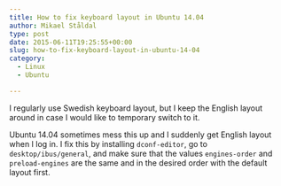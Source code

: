 ```yaml
---
title: How to fix keyboard layout in Ubuntu 14.04
author: Mikael Ståldal
type: post
date: 2015-06-11T19:25:55+00:00
slug: how-to-fix-keyboard-layout-in-ubuntu-14-04
category:
  - Linux
  - Ubuntu

---
```

I regularly use Swedish keyboard layout, but I keep the English layout around in case I would like to temporary switch to it.

Ubuntu 14.04 sometimes mess this up and I suddenly get English layout when I log in. I fix this by installing `dconf-editor`, go to `desktop/ibus/general`, and make sure that the values `engines-order` and `preload-engines` are the same and in the desired order with the default layout first.